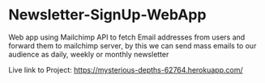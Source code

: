 # Newsletter-SignUp-WebApp

Web app using Mailchimp API to fetch Email addresses from users and forward them to mailchimp server, by this we can send mass emails to our audience as daily, weekly or monthly newsletter

Live link to Project: https://mysterious-depths-62764.herokuapp.com/
